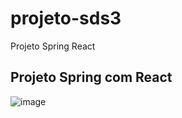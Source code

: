 # projeto-sds3
Projeto Spring React

## Projeto Spring com React 
![image](https://user-images.githubusercontent.com/12661167/137169970-c0e4384a-3991-4ff0-a5b8-441c9756068e.png)
